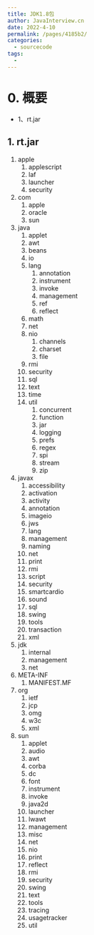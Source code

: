 ```yaml
---
title: JDK1.8包
author: JavaInterview.cn
date: 2022-4-10
permalink: /pages/4185b2/
categories: 
  - sourcecode
tags: 
  - 
---
```




# 0. 概要
- 1、rt.jar

## 1. rt.jar
1. apple
    1. applescript
    2. laf
    3. launcher
    4. security
2. com
    1. apple
    2. oracle
    3. sun
3. java
    1. applet
    2. awt
    3. beans
    4. io
    5. lang
        1. annotation
        2. instrument
        3. invoke
        4. management
        5. ref
        6. reflect
    6. math
    7. net
    8. nio
        1. channels
        2. charset
        3. file
    9. rmi
    10. security
    11. sql
    12. text
    13. time
    14. util
        1. concurrent
        2. function
        3. jar
        4. logging
        5. prefs
        6. regex
        7. spi
        8. stream
        9. zip
4. javax
    1. accessibility
    2. activation
    3. activity
    4. annotation
    5. imageio
    6. jws
    7. lang
    8. management
    9. naming
    10. net
    11. print
    12. rmi
    13. script
    14. security
    15. smartcardio
    16. sound
    17. sql
    18. swing
    19. tools
    20. transaction
    21. xml
5. jdk
    1. internal
    2. management
    3. net
6. META-INF
    1. MANIFEST.MF
7. org
    1. ietf
    2. jcp
    3. omg
    4. w3c
    5. xml
8. sun
    1. applet
    2. audio
    3. awt
    4. corba
    5. dc
    6. font
    7. instrument
    8. invoke
    9. java2d
    10. launcher
    11. lwawt
    12. management
    13. misc
    14. net
    15. nio
    16. print
    17. reflect
    18. rmi
    19. security
    20. swing
    21. text
    22. tools
    23. tracing
    24. usagetracker
    25. util
